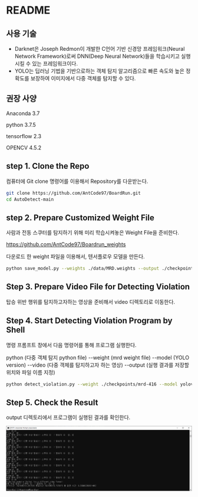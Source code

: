 # README

## 사용 기술

- Darknet은 Joseph Redmon이 개발한 C언어 기반 신경망 프레임워크(Neural Network Framework)로써 DNN(Deep Neural Network)들을 학습시키고 실행시킬 수 있는 프레임워크이다.
- YOLO는 딥러닝 기법을 기반으로하는 객체 탐지 알고리즘으로 빠른 속도와 높은 정확도를 보장하여 이미지에서 다중 객체를 탐지할 수 있다.

## 권장 사양

Anaconda 3.7

python 3.7.5

tensorflow 2.3

OPENCV 4.5.2

## step 1. Clone the Repo

컴퓨터에 Git clone 명령어를 이용해서 Repository를 다운받는다.

```bash
git clone https://github.com/AntCode97/BoardRun.git
cd AutoDetect-main
```

## step 2. Prepare Customized Weight File

사람과 전동 스쿠터를 탐지하기 위해 미리 학습시켜놓은 Weight File을 준비한다.

https://github.com/AntCode97/Boardrun_weights

다운로드 한 weight 파일을 이용해서, 텐서플로우 모델을 만든다.

```bash
python save_model.py --weights ./data/MRD.weights --output ./checkpoints/mrd-416 --model yolov4
```

## Step 3. Prepare Video File for Detecting Violation

탑승 위반 행위를 탐지하고자하는 영상을 준비해서 video 디렉토리로 이동한다.

## Step 4. Start Detecting Violation Program by Shell

명령 프롬프트 창에서 다음 명령어를 통해 프로그램 실행한다.

python (다중 객체 탐지 python file) --weight (mrd weight file) --model (YOLO version) --video (다중 객체를 탐지하고자 하는 영상) --output (실행 결과를 저장할 위치와 파일 이름 지정)

```bash
python detect_violation.py --weight ./checkpoints/mrd-416 --model yolov4 --video ./data/video/test.mp4 --output ./outputs/result.avi
```

## Step 5. Check the Result

output 디렉토리에서 프로그램이 실행된 결과를 확인한다.

![./result.png](./result.png)
